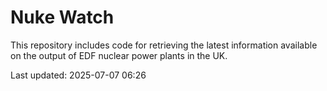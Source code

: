 # Nuke Watch

This repository includes code for retrieving the latest information available on the output of EDF nuclear power plants in the UK.

Last updated: 2025-07-07 06:26